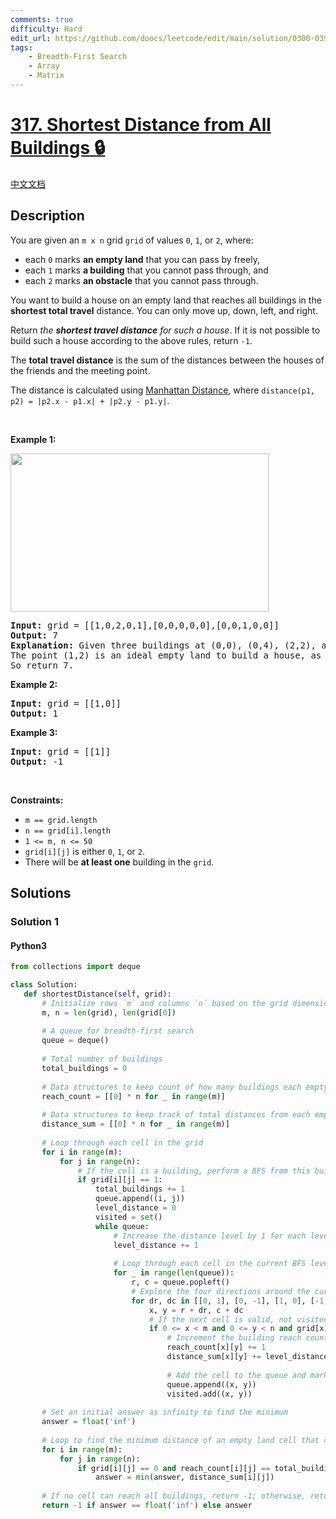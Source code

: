 ```yaml
---
comments: true
difficulty: Hard
edit_url: https://github.com/doocs/leetcode/edit/main/solution/0300-0399/0317.Shortest%20Distance%20from%20All%20Buildings/README_EN.md
tags:
    - Breadth-First Search
    - Array
    - Matrix
---
```


<!-- problem:start -->

# [317. Shortest Distance from All Buildings 🔒](https://leetcode.com/problems/shortest-distance-from-all-buildings)

[中文文档](/solution/0300-0399/0317.Shortest%20Distance%20from%20All%20Buildings/README.md)

## Description

<!-- description:start -->

<p>You are given an <code>m x n</code> grid <code>grid</code> of values <code>0</code>, <code>1</code>, or <code>2</code>, where:</p>

<ul>
	<li>each <code>0</code> marks <strong>an empty land</strong> that you can pass by freely,</li>
	<li>each <code>1</code> marks <strong>a building</strong> that you cannot pass through, and</li>
	<li>each <code>2</code> marks <strong>an obstacle</strong> that you cannot pass through.</li>
</ul>

<p>You want to build a house on an empty land that reaches all buildings in the <strong>shortest total travel</strong> distance. You can only move up, down, left, and right.</p>

<p>Return <em>the <strong>shortest travel distance</strong> for such a house</em>. If it is not possible to build such a house according to the above rules, return <code>-1</code>.</p>

<p>The <strong>total travel distance</strong> is the sum of the distances between the houses of the friends and the meeting point.</p>

<p>The distance is calculated using <a href="http://en.wikipedia.org/wiki/Taxicab_geometry" target="_blank">Manhattan Distance</a>, where <code>distance(p1, p2) = |p2.x - p1.x| + |p2.y - p1.y|</code>.</p>

<p>&nbsp;</p>
<p><strong class="example">Example 1:</strong></p>
<img alt="" src="https://fastly.jsdelivr.net/gh/doocs/leetcode@main/solution/0300-0399/0317.Shortest%20Distance%20from%20All%20Buildings/images/buildings-grid.jpg" style="width: 413px; height: 253px;" />
<pre>
<strong>Input:</strong> grid = [[1,0,2,0,1],[0,0,0,0,0],[0,0,1,0,0]]
<strong>Output:</strong> 7
<strong>Explanation:</strong> Given three buildings at (0,0), (0,4), (2,2), and an obstacle at (0,2).
The point (1,2) is an ideal empty land to build a house, as the total travel distance of 3+3+1=7 is minimal.
So return 7.
</pre>

<p><strong class="example">Example 2:</strong></p>

<pre>
<strong>Input:</strong> grid = [[1,0]]
<strong>Output:</strong> 1
</pre>

<p><strong class="example">Example 3:</strong></p>

<pre>
<strong>Input:</strong> grid = [[1]]
<strong>Output:</strong> -1
</pre>

<p>&nbsp;</p>
<p><strong>Constraints:</strong></p>

<ul>
	<li><code>m == grid.length</code></li>
	<li><code>n == grid[i].length</code></li>
	<li><code>1 &lt;= m, n &lt;= 50</code></li>
	<li><code>grid[i][j]</code> is either <code>0</code>, <code>1</code>, or <code>2</code>.</li>
	<li>There will be <strong>at least one</strong> building in the <code>grid</code>.</li>
</ul>

<!-- description:end -->

## Solutions

<!-- solution:start -->

### Solution 1

<!-- tabs:start -->

#### Python3

```python
from collections import deque

class Solution:
   def shortestDistance(self, grid):
       # Initialize rows `m` and columns `n` based on the grid dimensions
       m, n = len(grid), len(grid[0])
     
       # A queue for breadth-first search
       queue = deque()
     
       # Total number of buildings
       total_buildings = 0
     
       # Data structures to keep count of how many buildings each empty land can reach
       reach_count = [[0] * n for _ in range(m)]
     
       # Data structures to keep track of total distances from each empty land to all buildings
       distance_sum = [[0] * n for _ in range(m)]
     
       # Loop through each cell in the grid
       for i in range(m):
           for j in range(n):
               # If the cell is a building, perform a BFS from this building
               if grid[i][j] == 1:
                   total_buildings += 1
                   queue.append((i, j))
                   level_distance = 0
                   visited = set()
                   while queue:
                       # Increase the distance level by 1 for each level of BFS
                       level_distance += 1
                     
                       # Loop through each cell in the current BFS level
                       for _ in range(len(queue)):
                           r, c = queue.popleft()
                           # Explore the four directions around the current cell
                           for dr, dc in [[0, 1], [0, -1], [1, 0], [-1, 0]]:
                               x, y = r + dr, c + dc
                               # If the next cell is valid, not visited, and is an empty land
                               if 0 <= x < m and 0 <= y < n and grid[x][y] == 0 and (x, y) not visited:
                                   # Increment the building reach count and add the distance
                                   reach_count[x][y] += 1
                                   distance_sum[x][y] += level_distance
                                 
                                   # Add the cell to the queue and mark it as visited
                                   queue.append((x, y))
                                   visited.add((x, y))
     
       # Set an initial answer as infinity to find the minimum
       answer = float('inf')
     
       # Loop to find the minimum distance of an empty land cell that can reach all buildings
       for i in range(m):
           for j in range(n):
               if grid[i][j] == 0 and reach_count[i][j] == total_buildings:
                   answer = min(answer, distance_sum[i][j])
     
       # If no cell can reach all buildings, return -1; otherwise, return the minimum distance
       return -1 if answer == float('inf') else answer
```
